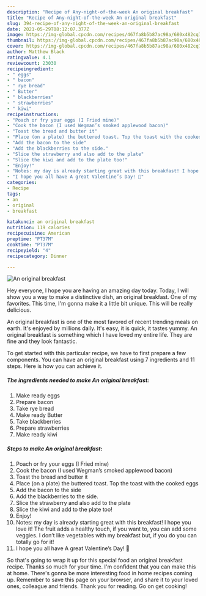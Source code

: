 ```yaml
---
description: "Recipe of Any-night-of-the-week An original breakfast"
title: "Recipe of Any-night-of-the-week An original breakfast"
slug: 394-recipe-of-any-night-of-the-week-an-original-breakfast
date: 2021-05-29T08:12:07.377Z
image: https://img-global.cpcdn.com/recipes/467fa8b5b87ac98a/680x482cq70/an-original-breakfast-recipe-main-photo.jpg
thumbnail: https://img-global.cpcdn.com/recipes/467fa8b5b87ac98a/680x482cq70/an-original-breakfast-recipe-main-photo.jpg
cover: https://img-global.cpcdn.com/recipes/467fa8b5b87ac98a/680x482cq70/an-original-breakfast-recipe-main-photo.jpg
author: Matthew Black
ratingvalue: 4.1
reviewcount: 23030
recipeingredient:
- " eggs"
- " bacon"
- " rye bread"
- " Butter"
- " blackberries"
- " strawberries"
- " kiwi"
recipeinstructions:
- "Poach or fry your eggs (I Fried mine)"
- "Cook the bacon (I used Wegman’s smoked applewood bacon)"
- "Toast the bread and butter it"
- "Place (on a plate) the buttered toast. Top the toast with the cooked eggs"
- "Add the bacon to the side"
- "Add the blackberries to the side."
- "Slice the strawberry and also add to the plate"
- "Slice the kiwi and add to the plate too!"
- "Enjoy!"
- "Notes: my day is already starting great with this breakfast! I hope you love it! The fruit adds a healthy touch, if you want to, you can add some veggies. I don’t like vegetables with my breakfast but, if you do you can totally go for it!"
- "I hope you all have A great Valentine’s Day! 💝"
categories:
- Recipe
tags:
- an
- original
- breakfast

katakunci: an original breakfast 
nutrition: 119 calories
recipecuisine: American
preptime: "PT37M"
cooktime: "PT37M"
recipeyield: "4"
recipecategory: Dinner

---
```



![An original breakfast](https://img-global.cpcdn.com/recipes/467fa8b5b87ac98a/680x482cq70/an-original-breakfast-recipe-main-photo.jpg)

Hey everyone, I hope you are having an amazing day today. Today, I will show you a way to make a distinctive dish, an original breakfast. One of my favorites. This time, I'm gonna make it a little bit unique. This will be really delicious.



An original breakfast is one of the most favored of recent trending meals on earth. It's enjoyed by millions daily. It's easy, it is quick, it tastes yummy. An original breakfast is something which I have loved my entire life. They are fine and they look fantastic.


To get started with this particular recipe, we have to first prepare a few components. You can have an original breakfast using 7 ingredients and 11 steps. Here is how you can achieve it.

<!--inarticleads1-->

##### The ingredients needed to make An original breakfast:

1. Make ready  eggs
1. Prepare  bacon
1. Take  rye bread
1. Make ready  Butter
1. Take  blackberries
1. Prepare  strawberries
1. Make ready  kiwi




<!--inarticleads2-->

##### Steps to make An original breakfast:

1. Poach or fry your eggs (I Fried mine)
1. Cook the bacon (I used Wegman’s smoked applewood bacon)
1. Toast the bread and butter it
1. Place (on a plate) the buttered toast. Top the toast with the cooked eggs
1. Add the bacon to the side
1. Add the blackberries to the side.
1. Slice the strawberry and also add to the plate
1. Slice the kiwi and add to the plate too!
1. Enjoy!
1. Notes: my day is already starting great with this breakfast! I hope you love it! The fruit adds a healthy touch, if you want to, you can add some veggies. I don’t like vegetables with my breakfast but, if you do you can totally go for it!
1. I hope you all have A great Valentine’s Day! 💝




So that's going to wrap it up for this special food an original breakfast recipe. Thanks so much for your time. I'm confident that you can make this at home. There's gonna be more interesting food in home recipes coming up. Remember to save this page on your browser, and share it to your loved ones, colleague and friends. Thank you for reading. Go on get cooking!
